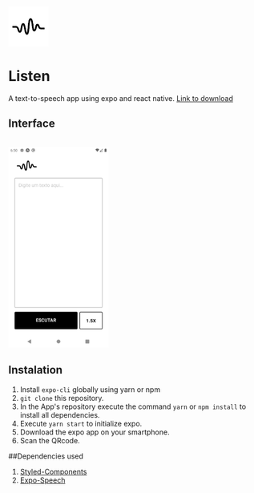 <img src="https://github.com/enzocsantos18/listen/blob/master/assets/icon.png" height="80" width="80" ><br>
# Listen
A text-to-speech app using expo and react native.
[Link to download](https://drive.google.com/file/d/1OZpY8cTkvhi_m0Z85uodg4rO7_zMq_bb/view?usp=sharing)

## Interface
<br><img src="https://github.com/enzocsantos18/listen/blob/master/assets/layout.png" height="400" width="auto" ><br>

## Instalation
1. Install `expo-cli` globally using yarn or npm
2. `git clone` this repository.
3. In the App's repository execute the command `yarn` or `npm install` to install all dependencies.
4. Execute `yarn start` to initialize expo.
5. Download the expo app on your smartphone.
6. Scan the QRcode.

##Dependencies used
1. [Styled-Components](https://styled-components.com/)
2. [Expo-Speech](https://docs.expo.io/versions/latest/sdk/speech/)
